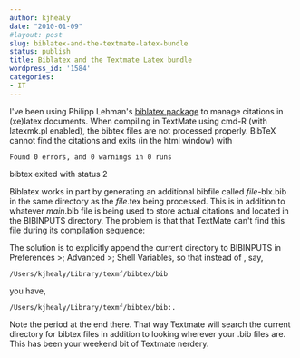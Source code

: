 ```yaml
---
author: kjhealy
date: "2010-01-09"
#layout: post
slug: biblatex-and-the-textmate-latex-bundle
status: publish
title: Biblatex and the Textmate Latex bundle
wordpress_id: '1584'
categories:
- IT
---
```


I've been using Philipp Lehman's [biblatex package](http://www.ctan.org/tex-archive/help/Catalogue/entries/biblatex.html) to manage citations in (xe)latex documents. When compiling in TextMate using cmd-R (with latexmk.pl enabled), the bibtex files are not processed properly. BibTeX cannot find the citations and exits (in the html window) with

`Found 0 errors, and 0 warnings in 0 runs`

bibtex exited with status 2

Biblatex works in part by generating an additional bibfile called *file*-blx.bib in the same directory as the *file*.tex being processed. This is in addition to whatever *main*.bib file is being used to store actual citations and located in the BIBINPUTS directory. The problem is that that TextMate can't find this file during its compilation sequence:

<script src="http://gist.github.com/272908.js?file=bibtexoutput.tex"></script>

The solution is to explicitly append the current directory to BIBINPUTS in Preferences \>; Advanced \>; Shell Variables, so that instead of , say,

`/Users/kjhealy/Library/texmf/bibtex/bib`

you have,

`/Users/kjhealy/Library/texmf/bibtex/bib:.`

Note the period at the end there. That way Textmate will search the current directory for bibtex files in addition to looking wherever your .bib files are. This has been your weekend bit of Textmate nerdery.
